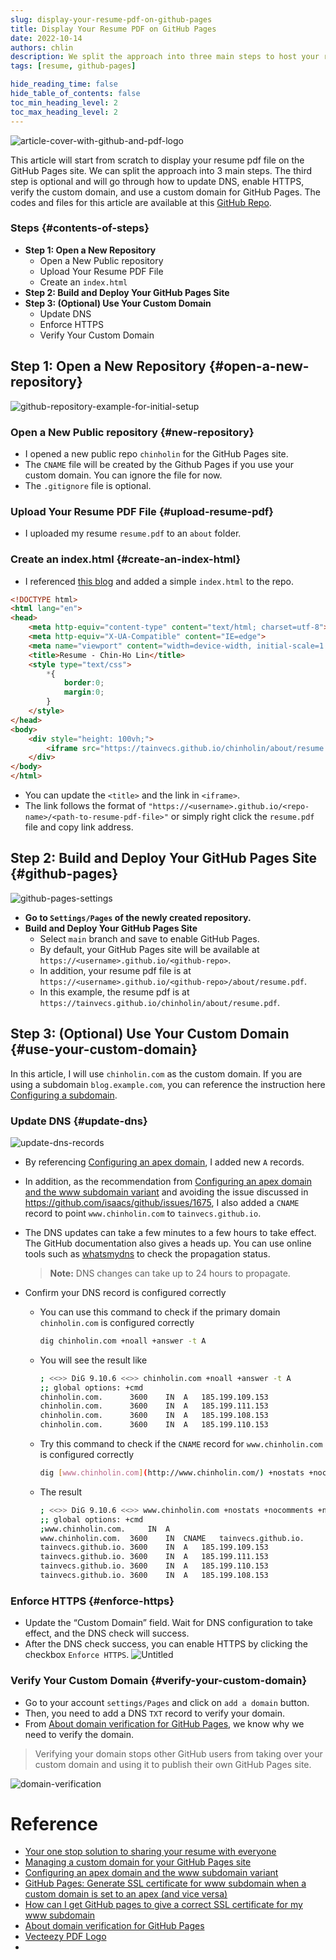 ```yaml
---
slug: display-your-resume-pdf-on-github-pages
title: Display Your Resume PDF on GitHub Pages
date: 2022-10-14
authors: chlin
description: We split the approach into three main steps to host your resume pdf on GitHub Pages. The third step is optional and will go through how to use your custom domain.
tags: [resume, github-pages]

hide_reading_time: false
hide_table_of_contents: false
toc_min_heading_level: 2
toc_max_heading_level: 2
---
```



![article-cover-with-github-and-pdf-logo](./pdf_github.jpeg)

This article will start from scratch to display your resume pdf file on the GitHub Pages site.
We can split the approach into 3 main steps.  <!--truncate-->
The third step is optional and will go through how to update DNS, enable HTTPS, verify the custom domain, and use a custom domain for GitHub Pages.
The codes and files for this article are available at this [GitHub Repo](https://github.com/tainvecs/chinholin/tree/b38c5cdabd5c20272420ef258fc61fccf5fcee59).


### Steps {#contents-of-steps}
- **Step 1: Open a New Repository**
  - Open a New Public repository
  - Upload Your Resume PDF File
  - Create an `index.html`
- **Step 2: Build and Deploy Your GitHub Pages Site**
- **Step 3: (Optional) Use Your Custom Domain**
  - Update DNS
  - Enforce HTTPS
  - Verify Your Custom Domain


## **Step 1: Open a New Repository** {#open-a-new-repository}

![github-repository-example-for-initial-setup](./repo.png)

### **Open a New Public repository** {#new-repository}
- I opened a new public repo `chinholin` for the GitHub Pages site.
- The `CNAME` file will be created by the Github Pages if you use your custom domain. You can ignore the file for now.
- The `.gitignore` file is optional.

### **Upload Your Resume PDF File** {#upload-resume-pdf}
- I uploaded my resume `resume.pdf` to an `about` folder.

### **Create an index.html** {#create-an-index-html}
- I referenced [this blog](https://jai-dewani.github.io/blogs/one-stop-solution-to-sharing-your-resume/) and added a simple `index.html` to the repo.
```html
<!DOCTYPE html>
<html lang="en">
<head>
    <meta http-equiv="content-type" content="text/html; charset=utf-8">
    <meta http-equiv="X-UA-Compatible" content="IE=edge">
    <meta name="viewport" content="width=device-width, initial-scale=1.0">
    <title>Resume - Chin-Ho Lin</title>
    <style type="text/css">
        *{
            border:0;
            margin:0;
        }
    </style>
</head>
<body>
    <div style="height: 100vh;">
        <iframe src="https://tainvecs.github.io/chinholin/about/resume.pdf" width="100%" height="100%"></iframe>
    </div>
</body>
</html>
```
- You can update the `<title>` and the link in `<iframe>`.
- The link follows the format of `"https://<username>.github.io/<repo-name>/<path-to-resume-pdf-file>"` or simply right click the `resume.pdf` file and copy link address.


## Step 2: Build and Deploy Your GitHub Pages Site {#github-pages}

![github-pages-settings](./github-pages-1.png)

- **Go to `Settings/Pages` of the newly created repository.**
- **Build and Deploy Your GitHub Pages Site**
  - Select `main` branch and save to enable GitHub Pages.
  - By default, your GitHub Pages site will be available at `https://<username>.github.io/<github-repo>`.
  - In addition, your resume pdf file is at `https://<username>.github.io/<github-repo>/about/resume.pdf`.
  - In this example, the resume pdf is at `https://tainvecs.github.io/chinholin/about/resume.pdf`.


## Step 3: (Optional) Use Your Custom Domain {#use-your-custom-domain}

In this article, I will use `chinholin.com` as the custom domain.
If you are using a subdomain `blog.example.com`, you can reference the instruction here [Configuring a subdomain](https://docs.github.com/en/pages/configuring-a-custom-domain-for-your-github-pages-site/managing-a-custom-domain-for-your-github-pages-site#configuring-a-subdomain).

### **Update DNS** {#update-dns}

![update-dns-records](./dns.png)

- By referencing [Configuring an apex domain](https://docs.github.com/en/pages/configuring-a-custom-domain-for-your-github-pages-site/managing-a-custom-domain-for-your-github-pages-site#configuring-an-apex-domain), I added new `A` records.

- In addition, as the recommendation from [Configuring an apex domain and the www subdomain variant](https://docs.github.com/en/pages/configuring-a-custom-domain-for-your-github-pages-site/managing-a-custom-domain-for-your-github-pages-site#configuring-an-apex-domain-and-the-www-subdomain-variant) and avoiding the issue discussed in https://github.com/isaacs/github/issues/1675, I also added a `CNAME` record to point `www.chinholin.com` to `tainvecs.github.io`.

- The DNS updates can take a few minutes to a few hours to take effect.
The GitHub documentation also gives a heads up.
You can use online tools such as [whatsmydns] to check the propagation status.
  > **Note:** DNS changes can take up to 24 hours to propagate.

- Confirm your DNS record is configured correctly
  - You can use this command to check if the primary domain `chinholin.com` is configured correctly
    ```bash
    dig chinholin.com +noall +answer -t A
    ```

  - You will see the result like
    ```bash
    ; <<>> DiG 9.10.6 <<>> chinholin.com +noall +answer -t A
    ;; global options: +cmd
    chinholin.com.		3600	IN	A	185.199.109.153
    chinholin.com.		3600	IN	A	185.199.111.153
    chinholin.com.		3600	IN	A	185.199.108.153
    chinholin.com.		3600	IN	A	185.199.110.153
    ```

  - Try this command to check if the `CNAME` record for `www.chinholin.com` is configured correctly
    ```bash
    dig [www.chinholin.com](http://www.chinholin.com/) +nostats +nocomments +nocmd
    ```

  - The result
    ```bash
    ; <<>> DiG 9.10.6 <<>> www.chinholin.com +nostats +nocomments +nocmd
    ;; global options: +cmd
    ;www.chinholin.com.		IN	A
    www.chinholin.com.	3600	IN	CNAME	tainvecs.github.io.
    tainvecs.github.io.	3600	IN	A	185.199.109.153
    tainvecs.github.io.	3600	IN	A	185.199.111.153
    tainvecs.github.io.	3600	IN	A	185.199.110.153
    tainvecs.github.io.	3600	IN	A	185.199.108.153
    ```

### **Enforce HTTPS** {#enforce-https}
  - Update the “Custom Domain” field. Wait for DNS configuration to take effect, and the DNS check will success.
  - After the DNS check success, you can enable HTTPS by clicking the checkbox `Enforce HTTPS`.
  ![Untitled](./github-pages-2.png)

### **Verify Your Custom Domain** {#verify-your-custom-domain}
  - Go to your account `settings/Pages` and click on `add a domain` button.
  - Then, you need to add a DNS `TXT` record to verify your domain.
  - From [About domain verification for GitHub Pages](https://docs.github.com/en/pages/configuring-a-custom-domain-for-your-github-pages-site/verifying-your-custom-domain-for-github-pages#about-domain-verification-for-github-pages), we know why we need to verify the domain.

  > Verifying your domain stops other GitHub users from taking over your custom domain and using it to publish their own GitHub Pages site.

  ![domain-verification](./verify.png)


# Reference

- [Your one stop solution to sharing your resume with everyone](https://jai-dewani.github.io/blogs/one-stop-solution-to-sharing-your-resume/)
- [Managing a custom domain for your GitHub Pages site](https://docs.github.com/en/pages/configuring-a-custom-domain-for-your-github-pages-site/managing-a-custom-domain-for-your-github-pages-site#configuring-an-apex-domain)
- [Configuring an apex domain and the www subdomain variant](https://docs.github.com/en/pages/configuring-a-custom-domain-for-your-github-pages-site/managing-a-custom-domain-for-your-github-pages-site#configuring-an-apex-domain-and-the-www-subdomain-variant)
- [GitHub Pages: Generate SSL certificate for www subdomain when a custom domain is set to an apex (and vice versa)](https://github.com/isaacs/github/issues/1675)
- [How can I get GitHub pages to give a correct SSL certificate for my www subdomain](https://stackoverflow.com/questions/67043175/how-can-i-get-github-pages-to-give-a-correct-ssl-certificate-for-my-www-subdomai)
- [About domain verification for GitHub Pages](https://docs.github.com/en/pages/configuring-a-custom-domain-for-your-github-pages-site/verifying-your-custom-domain-for-github-pages#about-domain-verification-for-github-pages)
- [Vecteezy PDF Logo](https://www.vecteezy.com/vector-art/3399479-modern-flat-design-of-pdf-file-icon-for-web)
- [whatsmydns]:https://www.whatsmydns.net/
